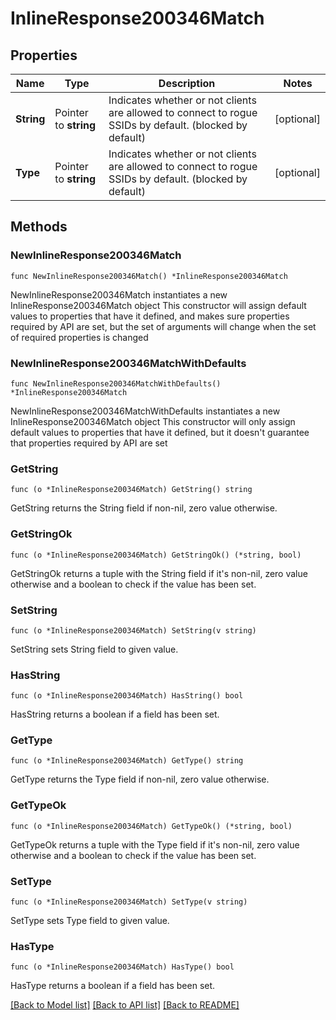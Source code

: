# InlineResponse200346Match

## Properties

Name | Type | Description | Notes
------------ | ------------- | ------------- | -------------
**String** | Pointer to **string** | Indicates whether or not clients are allowed to        connect to rogue SSIDs by default. (blocked by default) | [optional] 
**Type** | Pointer to **string** | Indicates whether or not clients are allowed to        connect to rogue SSIDs by default. (blocked by default) | [optional] 

## Methods

### NewInlineResponse200346Match

`func NewInlineResponse200346Match() *InlineResponse200346Match`

NewInlineResponse200346Match instantiates a new InlineResponse200346Match object
This constructor will assign default values to properties that have it defined,
and makes sure properties required by API are set, but the set of arguments
will change when the set of required properties is changed

### NewInlineResponse200346MatchWithDefaults

`func NewInlineResponse200346MatchWithDefaults() *InlineResponse200346Match`

NewInlineResponse200346MatchWithDefaults instantiates a new InlineResponse200346Match object
This constructor will only assign default values to properties that have it defined,
but it doesn't guarantee that properties required by API are set

### GetString

`func (o *InlineResponse200346Match) GetString() string`

GetString returns the String field if non-nil, zero value otherwise.

### GetStringOk

`func (o *InlineResponse200346Match) GetStringOk() (*string, bool)`

GetStringOk returns a tuple with the String field if it's non-nil, zero value otherwise
and a boolean to check if the value has been set.

### SetString

`func (o *InlineResponse200346Match) SetString(v string)`

SetString sets String field to given value.

### HasString

`func (o *InlineResponse200346Match) HasString() bool`

HasString returns a boolean if a field has been set.

### GetType

`func (o *InlineResponse200346Match) GetType() string`

GetType returns the Type field if non-nil, zero value otherwise.

### GetTypeOk

`func (o *InlineResponse200346Match) GetTypeOk() (*string, bool)`

GetTypeOk returns a tuple with the Type field if it's non-nil, zero value otherwise
and a boolean to check if the value has been set.

### SetType

`func (o *InlineResponse200346Match) SetType(v string)`

SetType sets Type field to given value.

### HasType

`func (o *InlineResponse200346Match) HasType() bool`

HasType returns a boolean if a field has been set.


[[Back to Model list]](../README.md#documentation-for-models) [[Back to API list]](../README.md#documentation-for-api-endpoints) [[Back to README]](../README.md)


